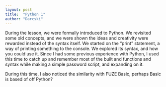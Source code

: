 ```yaml
---
layout: post
title:  "Python 1"
author: "Darcski"
---
```

During the lesson, we were formally introduced to Python. We revisited some old concepts, and we were shown the ideas and creativity were rewarded instead of the syntax itself. We started on the “print” statement, a way of printing something to the console. We explored its syntax, and how you could use it. Since I had some previous experience with Python, I used this time to catch up and remember most of the built and functions and syntax while making a simple password script, and expanding on it. 

During this time, I also noticed the similarity with FUZE Basic, perhaps Basic is based of off Python?

